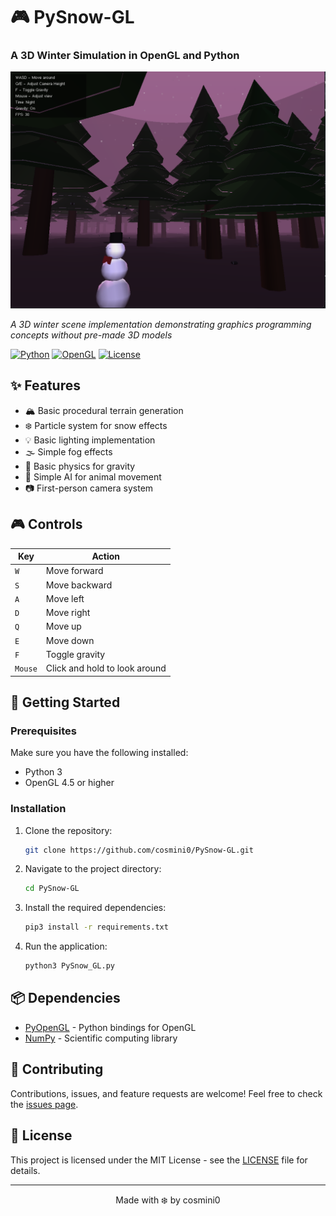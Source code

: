 # 🎮 PySnow-GL

### A 3D Winter Simulation in OpenGL and Python

![PySnow-GL Screenshot](images/OpenGL.png)

*A 3D winter scene implementation demonstrating graphics programming concepts without pre-made 3D models*

[![Python](https://img.shields.io/badge/Python-3.0%2B-blue.svg)](https://www.python.org/)
[![OpenGL](https://img.shields.io/badge/OpenGL-4.5%2B-green.svg)](https://www.opengl.org/)
[![License](https://img.shields.io/badge/License-MIT-yellow.svg)](LICENSE)

## ✨ Features

- 🏔️ Basic procedural terrain generation
- ❄️ Particle system for snow effects
- 💡 Basic lighting implementation
- 🌫️ Simple fog effects
- 🎯 Basic physics for gravity
- 🦊 Simple AI for animal movement
- 📷 First-person camera system

## 🎮 Controls

| Key | Action |
|-----|--------|
| `W` | Move forward |
| `S` | Move backward |
| `A` | Move left |
| `D` | Move right |
| `Q` | Move up |
| `E` | Move down |
| `F` | Toggle gravity |
| `Mouse` | Click and hold to look around |

## 🚀 Getting Started

### Prerequisites

Make sure you have the following installed:
- Python 3
- OpenGL 4.5 or higher

### Installation

1. Clone the repository:
   ```bash
   git clone https://github.com/cosmini0/PySnow-GL.git
   ```

2. Navigate to the project directory:
   ```bash
   cd PySnow-GL
   ```

3. Install the required dependencies:
   ```bash
   pip3 install -r requirements.txt
   ```

4. Run the application:
   ```bash
   python3 PySnow_GL.py
   ```

## 📦 Dependencies

- [PyOpenGL](http://pyopengl.sourceforge.net/) - Python bindings for OpenGL
- [NumPy](https://numpy.org/) - Scientific computing library

## 🤝 Contributing

Contributions, issues, and feature requests are welcome! Feel free to check the [issues page](https://github.com/cosmini0/PySnow-GL/issues).

## 📝 License

This project is licensed under the MIT License - see the [LICENSE](LICENSE) file for details.

---

<div align="center">
Made with ❄️ by cosmini0
</div>
